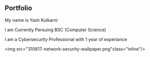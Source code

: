 ## Portfolio
My name is Yash Kulkarni

I am Currently Persuing BSC (Computer Science) 

I am a Cybersecurity Professional with 1 year of experiance

<img src="310817-network-security-wallpaper.png"class="inline"/>
